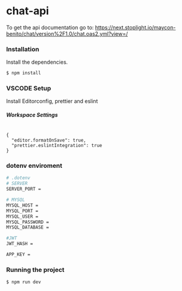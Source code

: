 # chat-api
To get the api documentation go to: https://next.stoplight.io/maycon-benito/chat/version%2F1.0/chat.oas2.yml?view=/

### Installation

Install the dependencies.

```sh
$ npm install
```

### VSCODE Setup
Install Editorconfig, prettier and eslint

##### Workspace Settings
#

```
{
  "editor.formatOnSave": true,
  "prettier.eslintIntegration": true
}
```

### dotenv enviroment

```sh
# .dotenv
# SERVER
SERVER_PORT =

# MYSQL
MYSQL_HOST = 
MYSQL_PORT =
MYSQL_USER =
MYSQL_PASSWORD =
MYSQL_DATABASE =

#JWT 
JWT_HASH =

APP_KEY =
```

### Running the project

```
$ npm run dev
